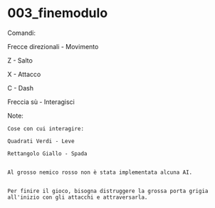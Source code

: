 # 003_finemodulo

Comandi:

Frecce direzionali - Movimento

Z - Salto

X - Attacco

C - Dash

Freccia sù - Interagisci


Note:

    Cose con cui interagire:
  
    Quadrati Verdi - Leve
  
    Rettangolo Giallo - Spada
  
  
    Al grosso nemico rosso non è stata implementata alcuna AI.
    
    
    Per finire il gioco, bisogna distruggere la grossa porta grigia all'inizio con gli attacchi e attraversarla.
